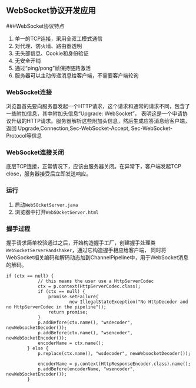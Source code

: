## WebSocket协议开发应用

###WebSocket协议特点
1. 单一的TCP连接，采用全双工模式通信
2. 对代理、防火墙、路由器透明
3. 无头部信息、Cookie和身份验证
4. 无安全开销
5. 通过“ping/pong”帧保持链路激活
6. 服务器可以主动传递消息给客户端，不需要客户端轮询

### WebSocket连接
浏览器首先要向服务器发起一个HTTP请求，这个请求和通常的请求不同，包含了一些附加信息，其中附加头信息“Upgrade: WebSocket”，
表明这是一个申请协议升级的HTTP请求。服务器解析这些附加头信息，然后生成应答消息给客户端，返回
Upgrade,Connection,Sec-WebSocket-Accept, Sec-WebSocket-Protocol等信息

### WebSocket连接关闭
底层TCP连接，正常情况下，应该由服务器关闭。在异常下，客户端发起TCP close，服务器接受后立即发送响应。

### 运行
1. 启动`WebSOcketServer.java`
2. 浏览器中打开`WebSOcketServer.html`

### 握手过程
握手请求简单校验通过之后，开始构造握手工厂，创建握手处理类`WebSocketServerHandshaker`，通过它构造握手相应给客户端，
同时将WebSocket相关编码和解码动态加到ChannelPipeline中，用于WebSocket消息的解码。
```
if (ctx == null) {
            // this means the user use a HttpServerCodec
            ctx = p.context(HttpServerCodec.class);
            if (ctx == null) {
                promise.setFailure(
                        new IllegalStateException("No HttpDecoder and no HttpServerCodec in the pipeline"));
                return promise;
            }
            p.addBefore(ctx.name(), "wsdecoder", newWebsocketDecoder());
            p.addBefore(ctx.name(), "wsencoder", newWebSocketEncoder());
            encoderName = ctx.name();
        } else {
            p.replace(ctx.name(), "wsdecoder", newWebsocketDecoder());

            encoderName = p.context(HttpResponseEncoder.class).name();
            p.addBefore(encoderName, "wsencoder", newWebSocketEncoder());
        }
```